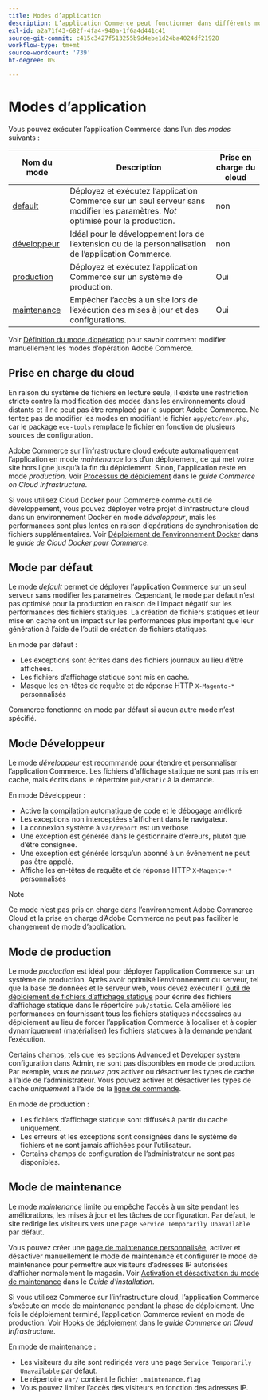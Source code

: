 ```yaml
---
title: Modes d’application
description: L’application Commerce peut fonctionner dans différents modes selon vos besoins. Affichez la liste détaillée des modes d’application disponibles.
exl-id: a2a71f43-682f-4fa4-940a-1f6a4d441c41
source-git-commit: c415c3427f513255b9d4ebe1d24ba4024df21928
workflow-type: tm+mt
source-wordcount: '739'
ht-degree: 0%

---
```


# Modes d’application

Vous pouvez exécuter l’application Commerce dans l’un des _modes_ suivants :

| Nom du mode | Description | Prise en charge du cloud |
| ------------------------ | ------------------- | ------------- |
| [default](#default-mode) | Déployez et exécutez l’application Commerce sur un seul serveur sans modifier les paramètres. _Not_ optimisé pour la production. | non |
| [développeur](#developer-mode) | Idéal pour le développement lors de l’extension ou de la personnalisation de l’application Commerce. | non |
| [production](#production-mode) | Déployez et exécutez l’application Commerce sur un système de production. | Oui |
| [maintenance](#maintenance-mode) | Empêcher l’accès à un site lors de l’exécution des mises à jour et des configurations. | Oui |

Voir [Définition du mode d’opération](../cli/set-mode.md) pour savoir comment modifier manuellement les modes d’opération Adobe Commerce.

## Prise en charge du cloud

En raison du système de fichiers en lecture seule, il existe une restriction stricte contre la modification des modes dans les environnements cloud distants et il ne peut pas être remplacé par le support Adobe Commerce. Ne tentez pas de modifier les modes en modifiant le fichier `app/etc/env.php`, car le package `ece-tools` remplace le fichier en fonction de plusieurs sources de configuration.

Adobe Commerce sur l’infrastructure cloud exécute automatiquement l’application en mode _maintenance_ lors d’un déploiement, ce qui met votre site hors ligne jusqu’à la fin du déploiement. Sinon, l&#39;application reste en mode _production_. Voir [Processus de déploiement](https://experienceleague.adobe.com/docs/commerce-cloud-service/user-guide/develop/deploy/process.html?lang=fr#deploy-phase) dans le _guide Commerce on Cloud Infrastructure_.

Si vous utilisez Cloud Docker pour Commerce comme outil de développement, vous pouvez déployer votre projet d’infrastructure cloud dans un environnement Docker en mode _développeur_, mais les performances sont plus lentes en raison d’opérations de synchronisation de fichiers supplémentaires. Voir [Déploiement de l’environnement Docker](https://developer.adobe.com/commerce/cloud-tools/docker/deploy/#launch-mode) dans le _guide de Cloud Docker pour Commerce_.


## Mode par défaut

Le mode _default_ permet de déployer l’application Commerce sur un seul serveur sans modifier les paramètres. Cependant, le mode par défaut n’est pas optimisé pour la production en raison de l’impact négatif sur les performances des fichiers statiques. La création de fichiers statiques et leur mise en cache ont un impact sur les performances plus important que leur génération à l’aide de l’outil de création de fichiers statiques.

En mode par défaut :

- Les exceptions sont écrites dans des fichiers journaux au lieu d’être affichées.
- Les fichiers d’affichage statique sont mis en cache.
- Masque les en-têtes de requête et de réponse HTTP `X-Magento-*` personnalisés

Commerce fonctionne en mode par défaut si aucun autre mode n’est spécifié.

## Mode Développeur

Le mode _développeur_ est recommandé pour étendre et personnaliser l’application Commerce. Les fichiers d’affichage statique ne sont pas mis en cache, mais écrits dans le répertoire `pub/static` à la demande.

En mode Développeur :

- Active la [compilation automatique de code](../cli/code-compiler.md) et le débogage amélioré
- Les exceptions non interceptées s’affichent dans le navigateur.
- La connexion système à `var/report` est un verbose
- Une exception est générée dans le gestionnaire d’erreurs, plutôt que d’être consignée.
- Une exception est générée lorsqu’un abonné à un événement ne peut pas être appelé.
- Affiche les en-têtes de requête et de réponse HTTP `X-Magento-*` personnalisés

>[!NOTE]
>
>Ce mode n’est pas pris en charge dans l’environnement Adobe Commerce Cloud et la prise en charge d’Adobe Commerce ne peut pas faciliter le changement de mode d’application.

## Mode de production

Le mode _production_ est idéal pour déployer l’application Commerce sur un système de production. Après avoir optimisé l’environnement du serveur, tel que la base de données et le serveur web, vous devez exécuter l’ [ outil de déploiement de fichiers d’affichage statique](../cli/static-view-file-deployment.md) pour écrire des fichiers d’affichage statique dans le répertoire `pub/static`. Cela améliore les performances en fournissant tous les fichiers statiques nécessaires au déploiement au lieu de forcer l’application Commerce à localiser et à copier dynamiquement (matérialiser) les fichiers statiques à la demande pendant l’exécution.

Certains champs, tels que les sections Advanced et Developer system configuration dans Admin, ne sont pas disponibles en mode de production. Par exemple, vous _ne pouvez pas_ activer ou désactiver les types de cache à l’aide de l’administrateur. Vous pouvez activer et désactiver les types de cache _uniquement_ à l’aide de la [ligne de commande](../cli/manage-cache.md#config-cli-subcommands-cache-en).

En mode de production :

- Les fichiers d’affichage statique sont diffusés à partir du cache uniquement.
- Les erreurs et les exceptions sont consignées dans le système de fichiers et ne sont jamais affichées pour l’utilisateur.
- Certains champs de configuration de l’administrateur ne sont pas disponibles.

## Mode de maintenance

Le mode _maintenance_ limite ou empêche l’accès à un site pendant les améliorations, les mises à jour et les tâches de configuration. Par défaut, le site redirige les visiteurs vers une page `Service Temporarily Unavailable` par défaut.

Vous pouvez créer une [page de maintenance personnalisée](../../upgrade/troubleshooting/maintenance-mode-options.md), activer et désactiver manuellement le mode de maintenance et configurer le mode de maintenance pour permettre aux visiteurs d’adresses IP autorisées d’afficher normalement le magasin. Voir [Activation et désactivation du mode de maintenance](../../installation/tutorials/maintenance-mode.md) dans le _Guide d&#39;installation_.

Si vous utilisez Commerce sur l’infrastructure cloud, l’application Commerce s’exécute en mode de maintenance pendant la phase de déploiement. Une fois le déploiement terminé, l’application Commerce revient en mode de production. Voir [Hooks de déploiement](https://experienceleague.adobe.com/docs/commerce-cloud-service/user-guide/develop/deploy/best-practices.html?lang=fr#phase-5%3A-deployment-hooks) dans le _guide Commerce on Cloud Infrastructure_.

En mode de maintenance :

- Les visiteurs du site sont redirigés vers une page `Service Temporarily Unavailable` par défaut.
- Le répertoire `var/` contient le fichier `.maintenance.flag`
- Vous pouvez limiter l’accès des visiteurs en fonction des adresses IP.
